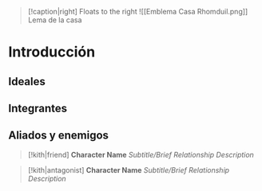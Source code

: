 > [!caption|right] Floats to the right
> ![[Emblema Casa Rhomduil.png]]
> Lema de la casa

# Introducción

## Ideales

## Integrantes

## Aliados y enemigos

> [!kith|friend] **Character Name** _Subtitle/Brief Relationship Description_

> [!kith|antagonist] **Character Name** _Subtitle/Brief Relationship Description_


